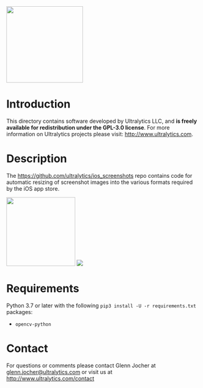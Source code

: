 <img src="https://storage.googleapis.com/ultralytics/UltralyticsLogoName1000×676.png" width="200">  

# Introduction

This directory contains software developed by Ultralytics LLC, and **is freely available for redistribution under the GPL-3.0 license**. For more information on Ultralytics projects please visit:
http://www.ultralytics.com.

# Description

The https://github.com/ultralytics/ios_screenshots repo contains code for automatic resizing of screenshot images into the various formats required by the iOS app store.

<img src="https://user-images.githubusercontent.com/26833433/50044365-9b22ac00-0082-11e9-862f-e77aee7aa7b0.png" width="180"> 

<img src="https://user-images.githubusercontent.com/26833433/50044338-5eef4b80-0082-11e9-9b2f-e989d7fa5c1c.jpg">  

# Requirements

Python 3.7 or later with the following `pip3 install -U -r requirements.txt` packages:

- `opencv-python`

# Contact

For questions or comments please contact Glenn Jocher at glenn.jocher@ultralytics.com or visit us at http://www.ultralytics.com/contact
